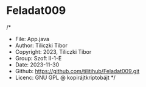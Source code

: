 # Feladat009
/*
* File: App.java
* Author: Tiliczki Tibor
* Copyright: 2023, Tiliczki Tibor
* Group: Szoft II-1-E
* Date: 2023-11-30
* Github: https://github.com/tilitihub/Feladat009.git
* Licenc: GNU GPL @ kopirájtkriptobájt
*/